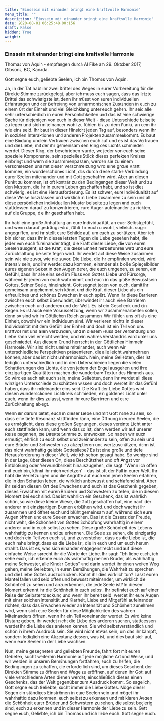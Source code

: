 ```yaml
---
title: "Einssein mit einander bringt eine kraftvolle Harmonie"
menu_title: ""
description: "Einssein mit einander bringt eine kraftvolle Harmonie"
date: 2020-08-01 06:25:48+00:156
draft: False
hidden: True
weight:
---
```

### Einssein mit einander bringt eine kraftvolle Harmonie

Thomas von Aquin - empfangen durch Al Fike am 29. Oktober 2017, Gibsons, BC, Kanada.

Gott segne euch, geliebte Seelen, ich bin Thomas von Aquin.

Ja, in der Tat habt ihr zwei Drittel des Weges in eurer Vorbereitung für die Direkte Stimme zurückgelegt, aber ich muss euch sagen, dass das letzte Drittel das schwierigste ist, denn ihr müsst von euren individuellen Erfahrungen und der Befreiung von unharmonischen Zuständen in euch zu einem Ort der Einheit und viel Gleichklang unter euch gehen. Ihr seid alle sehr unterschiedlich in euren Persönlichkeiten und das ist eine schwierige Sache für diejenigen von euch in dieser Welt - diese Unterschiede beiseite zu legen und sich miteinander wohl zu fühlen bis zu dem Punkt, an dem ihr wie eins seid. Ihr baut in dieser Hinsicht jeden Tag auf, besonders wenn ihr in sozialen Interaktionen und anderen Projekten zusammenkommt. Es baut eine Bindung und ein Vertrauen zwischen euch auf und es ist das Vertrauen und die Liebe, mit der ihr gemeinsam den Ring des Lichts schmieden werdet. Dieser Ring, der beschrieben wurde, wo jeder von euch seine spezielle Komponente, sein spezielles Stück dieses perfekten Kreises einbringt und wenn sie zusammenpassen, werden sie zu einem verschmelzen und mit dieser Verschmelzung wird eine große Kraft kommen, ein wunderschönes Licht, das durch diese starke Verbindung eurer Seelen miteinander und mit Gott geschaffen wird. Aber an diesen Punkt zu kommen, ist oft konträr zu den Bedingungen dieser Welt und zu den Mustern, die ihr in eurem Leben geschaffen habt, und so ist dies schwierig, es ist eine Herausforderung. Es ist schwer, eure Individualität auf diese Weise loszulassen und wirklich in Liebe zusammen zu sein und all diese persönlichen individuellen Muster beiseite zu legen und euch stattdessen darauf zu konzentrieren, eure Augen aufeinander zu richten, auf die Gruppe, die ihr geschaffen habt.

Ihr habt eine große Anhaftung an eure Individualität, an euer Selbstgefühl, und wenn darauf gedrängt wird, fühlt ihr euch unwohl, vielleicht sogar angegriffen, und ihr stellt eure Schilde auf, um euch zu schützen. Aber ich bin sicher, dass ihr in diesen letzten Tagen die Liebe gesehen habt, die jeder von euch füreinander trägt, die Kraft dieser Liebe, die von euren Seelen ausgeht, ist die Kraft, die diese Einheit herbeiführen wird und eure Zurückhaltung beiseite fegen wird. Ihr werdet auf diese Weise zusammen sein wie nie zuvor, wie nie zuvor. Die Liebe, die ihr empfinden werdet, wird intensiv sein, und ihr werdet dazu kommen, einander als bloße Spiegelbilder eures eigenen Selbst in den Augen derer, die euch umgeben, zu sehen, ein Gefühl, dass ihr alle eins seid im Fluss von Gottes Liebe und Fürsorge, während Er jeden von euch wahrnimmt und euch in das große Bewusstsein Gottes, Seiner Seele, hineinzieht. Gott segnet jeden von euch, damit ihr gemeinsam ungehemmt sein könnt und die Kraft dieser Liebe als ein erfreuliches und schönes Erwachen in euch spürt. Wenn ihr diese Barrieren zwischen euch selbst überwindet, überwindet ihr auch viele Barrieren zwischen euch und anderen und der Welt. Es ist ein Geschenk und ein Segen. Es ist auch eine Voraussetzung, wenn wir zusammenarbeiten sollen, denn so sind wir im Göttlichen Reich zusammen. Wir fühlen uns oft als eine Einheit, obwohl wir ein Individuum sind. Wir verlieren nichts in dieser Individualität mit dem Gefühl der Einheit und doch ist ein Teil von uns kraftvoll mit uns allen verbunden, und in diesem Fluss der Verbindung und Liebe kann viel erreicht werden, und ein wahres Verständnis wird unter uns geschmiedet. Aus diesem Grund herrscht in den Göttlichen Himmeln Harmonie. Wir sind nicht uneins miteinander, auch wenn wir unterschiedliche Perspektiven präsentieren, die alle leicht wahrnehmen können, aber das ist nicht unharmonisch. Nein, meine Geliebten, dies ist lediglich unterschiedlich und in den Unterschieden liegen die vielen Schattierungen des Lichts, die von jedem der Engel ausgehen und ihre einzigartigen Qualitäten machen die wunderbare Textur des Himmels aus. So wird es auch mit euch sein, meine Geliebten, denn ihr werdet all diese winzigen Unterschiede zu schätzen wissen und doch werdet ihr das Gefühl haben, dass ihr miteinander eins seid. Die Kraft der Liebe Gottes wird diesen wunderschönen Lichtkreis schmieden, ein goldenes Licht unter euch, wenn ihr dies zulasst, wenn ihr eure Barrieren und eure Zurückhaltung ablegt.

Wenn ihr darum betet, euch in dieser Liebe und mit Gott nahe zu sein, so dass eine tiefe Resonanz stattfinden kann, eine Öffnung in euren Seelen, die es ermöglicht, dass diese großen Segnungen, dieses vereinte Licht unter euch stattfinden kann, und wenn das so ist, dann werden wir auf unserer Reise beginnen, die Direkte Stimme zu entwickeln. So haben wir euch ermutigt, ehrlich zu euch selbst und zueinander zu sein, offen zu sein und eure Brüder und Schwestern zu akzeptieren und wertzuschätzen, denn ist das nicht wahrhaftig gelebte Gottesliebe? Es ist eine große und tiefe Herausforderung in dieser Welt, wie ich schon gesagt habe. So wenige sind in der Lage, über diesen Ort, diese Beschütztheit und oft Angst vor Entblößung oder Verwundbarkeit hinauszugehen, die sagt: "Wenn ich offen mit euch bin, könnt ihr mich verletzen" - das ist oft der Fall in eurer Welt. Ihr habt die Verletzungen und die Angriffe auf euch von jenen Seelen erfahren, die in den Schatten leben, die wirklich unbewusst und schlafend sind. Aber ihr seid an diesem Ort des Erwachens und euch ist das Geschenk gegeben, dieses Erwachen mit euren Brüdern und Schwestern zu teilen, die in diesem Moment bei euch sind. Das ist wahrlich ein Geschenk, das ist wahrlich schön, so wie diese kleine Wiese, die Gott geschaffen hat, eine nach der anderen mit einzigartigen Blumen erblühen wird, und doch wachst ihr zusammen und öffnet euch und blüht gemeinsam auf, während sich eure Augen öffnen und eure Seelen erwachen. Das ist die Essenz der Freude, nicht wahr, die Schönheit von Gottes Schöpfung wahrhaftig in einem anderen und in euch selbst zu sehen. Diese große Schönheit des Lebens wahrhaftig zu kennen und zu erkennen. Die Seele zu sehen, die einzigartig und doch ein Teil von euch ist, und zu verstehen, dass es die Liebe ist, die euch nahe bringt, dass es die Liebe ist, die in euch und um euch herum strahlt. Das ist es, was sich einander entgegenstreckt und auf diese einfache Weise sprecht ihr die Worte der Liebe. Ihr sagt: "Ich liebe euch, ich sehe euch, ich erkenne euch als wahrhaftig meinen Bruder, als wahrhaftig meine Schwester, alle Kinder Gottes" und darin werdet ihr einen weiten Weg gehen, meine Geliebten, in euren Bemühungen, die Wahrheit zu sprechen und die Liebe Gottes auszudrücken. Könnt ihr dies wirklich tun? Lasst euren Mantel fallen und seid offen und bewusst miteinander, um wirklich die Schönheit zu sehen und anzuerkennen, die jede Seele ist? In diesem Moment erkennt ihr die Schönheit in euch selbst. Ihr befindet euch auf einer Reise der Selbstentdeckung und wenn ihr bereit seid, werdet ihr eure Augen mit einer solchen Intensität und Klarheit, Liebe und Mitgefühl aufeinander richten, dass das Erwachen wieder an Intensität und Schönheit zunehmen wird, wenn sich eure Seelen für diese Möglichkeiten des wahren Miteinanders öffnen, wenn ihr ein Teil voneinander werdet. Es wird keine Distanz geben, ihr werdet nicht die Liebe des anderen suchen, stattdessen werdet ihr die Liebe des anderen kennen. Sie wird selbstverständlich und schön in ihrem Ausdruck sein. Sie wird nicht etwas sein, um das ihr kämpft, sondern lediglich eine Akzeptanz dessen, was ist, und dies baut sich auf, wenn eure Seelen in der Liebe wachsen.

Nun, meine gesegneten und geliebten Freunde, fahrt fort mit euren Gebeten, sucht weiterhin Harmonie auf jede mögliche Art und Weise, und wir werden in unseren Bemühungen fortfahren, euch zu helfen, die Bedingungen zu schaffen, die erforderlich sind, um dieses Geschenk der Direkten Stimme zu öffnen und Wege zu eröffnen, auf denen ihr Gott auf viele verschiedene Arten dienen werdet, einschließlich dieses einen Geschenks, das der Welt gegenüber zum Ausdruck kommt. So sage ich, Gott segne euch Geliebte, sucht immer die Liebe Gottes. Möge dieser Segen ein ständiges Einströmen in eure Seelen sein und möget ihr wahrhaftig dazu kommen, euch selbst zu erkennen und mit klaren Augen die Schönheit eurer Brüder und Schwestern zu sehen, die selbst begierig sind, euch zu erkennen und in dieser Harmonie der Liebe zu sein. Gott segne euch, Geliebte, ich bin Thomas und ich liebe euch. Gott segne euch.
